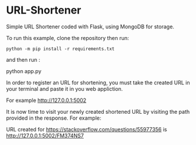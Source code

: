# URL-Shortener
Simple URL Shortener coded with Flask, using MongoDB for storage.

To run this example, clone the repository then run:

    python -m pip install -r requirements.txt 

and then run :

   python app.py
   
In order to register an URL for shortening, you must take the created URL in your terminal and paste it in you web appliction.

For example http://127.0.0.1:5002

It is now time to visit your newly created shortened URL by visiting the path provided in the response. For example:

URL created for https://stackoverflow.com/questions/55977356 is http://127.0.0.1:5002/FM374NS7
